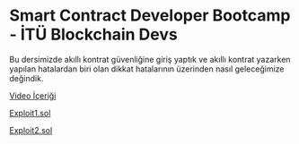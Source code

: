 # Smart Contract Developer Bootcamp - İTÜ Blockchain Devs

Bu dersimizde akıllı kontrat güvenliğine giriş yaptık ve akıllı kontrat yazarken yapılan hatalardan biri olan dikkat hatalarının üzerinden nasıl geleceğimize değindik.

[Video İçeriği](https://www.youtube.com/watch?v=SqTW-uKnsoE&ab_channel=ITUBlockchain)

[Exploit1.sol](./Exploit1.sol)

[Exploit2.sol](./Exploit2.sol)